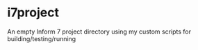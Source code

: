# i7project
An empty Inform 7 project directory using my custom scripts for building/testing/running

